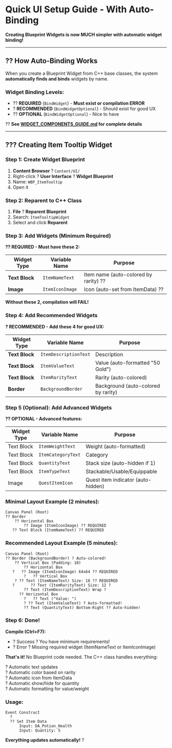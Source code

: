 # Quick UI Setup Guide - With Auto-Binding

**Creating Blueprint Widgets is now MUCH simpler with automatic widget binding!**

---

## ?? How Auto-Binding Works

When you create a Blueprint Widget from C++ base classes, the system **automatically finds and binds** widgets by name.

### Widget Binding Levels:

- ?? **REQUIRED** (`BindWidget`) - **Must exist or compilation ERROR**
- ? **RECOMMENDED** (`BindWidgetOptional`) - Should exist for good UX
- ?? **OPTIONAL** (`BindWidgetOptional`) - Nice to have

?? **See [WIDGET_COMPONENTS_GUIDE.md](WIDGET_COMPONENTS_GUIDE.md) for complete details**

---

## ??? Creating Item Tooltip Widget

### Step 1: Create Widget Blueprint

1. **Content Browser** ? `Content/UI/`
2. Right-click ? **User Interface** ? **Widget Blueprint**
3. Name: `WBP_ItemTooltip`
4. Open it

### Step 2: Reparent to C++ Class

1. **File** ? **Reparent Blueprint**
2. Search: `ItemTooltipWidget`
3. Select and click **Reparent**

### Step 3: Add Widgets (Minimum Required)

**?? REQUIRED - Must have these 2:**

| Widget Type | Variable Name | Purpose |
|-------------|---------------|---------|
| **Text Block** | `ItemNameText` | Item name (auto-colored by rarity) ?? |
| **Image** | `ItemIconImage` | Icon (auto-set from ItemData) ?? |

**Without these 2, compilation will FAIL!**

### Step 4: Add Recommended Widgets

**? RECOMMENDED - Add these 4 for good UX:**

| Widget Type | Variable Name | Purpose |
|-------------|---------------|---------|
| **Text Block** | `ItemDescriptionText` | Description |
| **Text Block** | `ItemValueText` | Value (auto-formatted "50 Gold") |
| **Text Block** | `ItemRarityText` | Rarity (auto-colored) |
| **Border** | `BackgroundBorder` | Background (auto-colored by rarity) |

### Step 5 (Optional): Add Advanced Widgets

**?? OPTIONAL - Advanced features:**

| Widget Type | Variable Name | Purpose |
|-------------|---------------|---------|
| Text Block | `ItemWeightText` | Weight (auto-formatted) |
| Text Block | `ItemCategoryText` | Category |
| Text Block | `QuantityText` | Stack size (auto-hidden if 1) |
| Text Block | `ItemTypeText` | Stackable/Usable/Equippable |
| Image | `QuestItemIcon` | Quest item indicator (auto-hidden) |

### Minimal Layout Example (2 minutes):

```
Canvas Panel (Root)
?? Border
    ?? Horizontal Box
        ?? Image (ItemIconImage) ?? REQUIRED
   ?? Text Block (ItemNameText) ?? REQUIRED
```

### Recommended Layout Example (5 minutes):

```
Canvas Panel (Root)
?? Border (BackgroundBorder) ? Auto-colored!
    ?? Vertical Box (Padding: 10)
        ?? Horizontal Box
   ?   ?? Image (ItemIconImage) 64x64 ?? REQUIRED
        ?   ?? Vertical Box
    ? ?? Text (ItemNameText) Size: 18 ?? REQUIRED
   ?       ?? Text (ItemRarityText) Size: 12 ?
        ?? Text (ItemDescriptionText) Wrap ?
      ?? Horizontal Box
        ?   ?? Text ("Value: ")
        ? ?? Text (ItemValueText) ? Auto-formatted!
        ?? Text (QuantityText) Bottom-Right ?? Auto-hidden!
```

### Step 6: Done!

**Compile (Ctrl+F7):**
- ? Success ? You have minimum requirements!
- ? Error ? Missing required widget (ItemNameText or ItemIconImage)

**That's it!** No Blueprint code needed. The C++ class handles everything:

? Automatic text updates  
? Automatic color based on rarity  
? Automatic icon from ItemData  
? Automatic show/hide for quantity  
? Automatic formatting for value/weight  

### Usage:

```blueprint
Event Construct
  ?
  ?? Set Item Data
      Input: DA_Potion_Health
      Input: Quantity: 5
```

**Everything updates automatically!** ?

